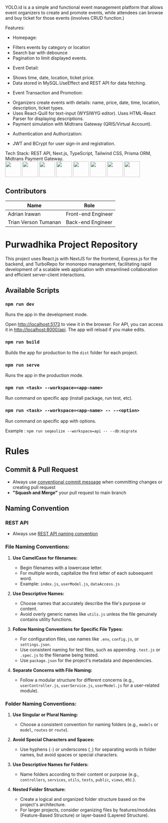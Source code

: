 YOLO.id is a a simple and functional event management platform that allows event organizers to create and
promote events, while attendees can browse and buy ticket for those events (involves CRUD function.)

Features:
* Homepage:
- Filters events by category or location
- Search bar with debounce
- Pagination to limit displayed events.
  
* Event Detail:
- Shows time, date, location, ticket price.
- Data stored in MySQL.UseEffect and REST API for data fetching.
  
* Event Transaction and Promotion:
- Organizers create events with details: name, price, date, time, location, description, ticket types.
- Uses React-Quill for text-input (WYSIWYG editor). Uses HTML-React Parser for displaying descriptions.
- Payment simulation with Midtrans Gateway (QRIS/Virtual Account).

* Authentication and Authorization:
- JWT and BCrypt for user sign-in and registration.
  
Tech Stack: REST API, Next.js, TypeScript, Tailwind CSS, Prisma ORM, Midtrans Payment Gateway.
<br/>
<img src="https://img.shields.io/badge/-HTML5-E34F26?style=flat-square&logo=html5&logoColor=white" height="50">
<img src="https://img.shields.io/badge/-CSS3-1572B6?style=flat-square&logo=css3"  height="50">
<img src="https://img.shields.io/badge/-TypeScript-007ACC?style=flat-square&logo=typescript"  height="50">
<img src="https://img.shields.io/badge/-React-61DAFB?style=flat-square&logo=react&logoColor=black" height="50">
<img src="https://img.shields.io/badge/-Next.js-000000?style=flat-square&logo=nextdotjs" height="50">
<img src="https://img.shields.io/badge/-Node.js-339933?style=flat-square&logo=nodedotjs" height="50">
<img src="https://img.shields.io/badge/-MySQL-4479A1?style=flat-square&logo=mysql&logoColor=white" height="50">
<img src="https://img.shields.io/badge/-Express.js-000000?style=flat-square&logo=express&logoColor=white" height="50">

## Contributors

| Name                  | Role               |
|-----------------------|--------------------|
| Adrian Irawan         | Front-end Engineer |
| Trian Verson Tumanan  | Back-end Engineer  |


# Purwadhika Project Repository

This project uses React.js with NextJS for the frontend, Express.js for the backend, and TurboRepo for monorepo management, facilitating rapid development of a scalable web application with streamlined collaboration and efficient server-client interactions.

## Available Scripts

### `npm run dev`

Runs the app in the development mode.

Open [http://localhost:5173](http://localhost:5173) to view it in the browser. For API, you can access it in [http://localhost:8000/api](http://localhost:8000/api). The app will reload if you make edits.

### `npm run build`

Builds the app for production to the `dist` folder for each project.

### `npm run serve`

Runs the app in the production mode.

### `npm run <task> --workspace=<app-name>`

Run command on specific app (install package, run test, etc).

### `npm run <task> --workspace=<app-name> -- --<option>`

Run command on specific app with options.

Example : `npm run seqeulize --workspace=api -- --db:migrate`

# Rules

## Commit & Pull Request

- Always use [conventional commit message](https://www.conventionalcommits.org/en/v1.0.0/) when committing changes or creating pull request
- **"Squash and Merge"** your pull request to main branch

## Naming Convention

### REST API

- Always use [REST API naming convention](https://restfulapi.net/resource-naming/)

### File Naming Conventions:

1. **Use CamelCase for filenames:**
   - Begin filenames with a lowercase letter.
   - For multiple words, capitalize the first letter of each subsequent word.
   - Example: `index.js`, `userModel.js`, `dataAccess.js`

2. **Use Descriptive Names:**
   - Choose names that accurately describe the file's purpose or content.
   - Avoid overly generic names like `utils.js` unless the file genuinely contains utility functions.

3. **Follow Naming Conventions for Specific File Types:**
   - For configuration files, use names like `.env`, `config.js`, or `settings.json`.
   - Use consistent naming for test files, such as appending `.test.js` or `.spec.js` to the filename being tested.
   - Use `package.json` for the project's metadata and dependencies.

4. **Separate Concerns with File Naming:**
   - Follow a modular structure for different concerns (e.g., `userController.js`, `userService.js`, `userModel.js` for a user-related module).

### Folder Naming Conventions:

1. **Use Singular or Plural Naming:**
   - Choose a consistent convention for naming folders (e.g., `models` or `model`, `routes` or `route`).

2. **Avoid Special Characters and Spaces:**
   - Use hyphens (`-`) or underscores (`_`) for separating words in folder names, but avoid spaces or special characters.

3. **Use Descriptive Names for Folders:**
   - Name folders according to their content or purpose (e.g., `controllers`, `services`, `utils`, `tests`, `public`, `views`, etc.).

4. **Nested Folder Structure:**
   - Create a logical and organized folder structure based on the project's architecture.
   - For larger projects, consider organizing files by features/modules (Feature-Based Structure) or layer-based (Layered Structure).
